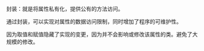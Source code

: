 封装：就是将属性私有化，提供公有的方法访问。

通过封装，可以实现对属性的数据访问限制，同时增加了程序的可维护性。

因为取值和赋值隐藏了实现的变更，因为并不会影响或修改该属性的类。避免了大规模的修改。